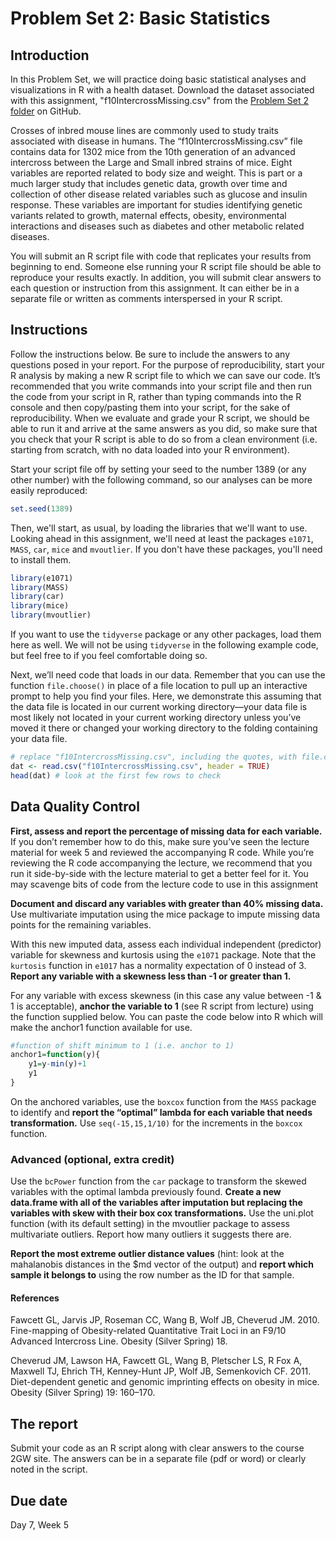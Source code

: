 # Problem Set 2: Basic Statistics

## Introduction

In this Problem Set, we will practice doing basic statistical analyses and visualizations in R with a health dataset. Download the dataset associated with this assignment, "f10IntercrossMissing.csv" from the [Problem Set 2 folder](https://github.com/gwcbi/ResearchAnalyticsLabs/blob/master/ProblemSets/PS2/f10IntercrossMissing.csv) on GitHub. 

Crosses of inbred mouse lines are commonly used to study traits associated with disease in humans. The “f10IntercrossMissing.csv” file contains data for 1302 mice from the 10th generation of an advanced intercross between the Large and Small inbred strains of mice. Eight variables are reported related to body size and weight. This is part or a much larger study that includes genetic data, growth over time and collection of other disease related variables such as glucose and insulin response. These variables are important for studies identifying genetic variants related to growth, maternal effects, obesity, environmental interactions and diseases such as diabetes and other metabolic related diseases.

You will submit an R script file with code that replicates your results from beginning to end. Someone else running your R script file should be able to reproduce your results exactly. In addition, you will submit clear answers to each question or instruction from this assignment.  It can either be in a separate file or written as comments interspersed in your R script.

## Instructions
Follow the instructions below. Be sure to include the answers to any questions posed in your report. For the purpose of reproducibility, start your R analysis by making a new R script file to which we can save our code. It’s recommended that you write commands into your script file and then run the code from your script in R, rather than typing commands into the R console and then copy/pasting them into your script, for the sake of reproducibility. When we evaluate and grade your R script, we should be able to run it and arrive at the same answers as you did, so make sure that you check that your R script is able to do so from a clean environment
(i.e. starting from scratch, with no data loaded into your R environment). 

Start your script file off by setting your seed to the number 1389 (or any other number) with the following command, so our analyses can be more easily reproduced: 

```r
set.seed(1389)
```
Then, we'll start, as usual, by loading the libraries that we'll want to use. Looking ahead in this assignment, we'll need at least the packages `e1071`, `MASS`, `car`, `mice` and `mvoutlier`. If you don't have these packages, you'll need to install them.

```r
library(e1071)
library(MASS)
library(car)
library(mice)
library(mvoutlier)
```
If you want to use the `tidyverse` package or any other packages, load them here as well. We will not be using `tidyverse` in the following example code, but feel free to if you feel comfortable doing so.

Next, we’ll need code that loads in our data. Remember that you can use the function `file.choose()` in place of a file location to pull up an interactive prompt to help you find your files. Here, we demonstrate this assuming that the data file is located in our current working directory—your data file is most likely not located in your current working directory unless you’ve moved it there or changed your working directory to the folding containing your data file.

```r
# replace "f10IntercrossMissing.csv", including the quotes, with file.choose() if desired.
dat <- read.csv("f10IntercrossMissing.csv", header = TRUE) 
head(dat) # look at the first few rows to check
```

## Data Quality Control

**First, assess and report the percentage of missing data for each variable.** If you don’t remember how to do this, make sure you’ve seen the lecture material for week 5 and reviewed the accompanying R code. While you’re reviewing the R code accompanying the lecture, we recommend that you run it side-by-side with the lecture material to get a better feel for it. You may scavenge bits of code from the lecture code to use in this assignment

**Document and discard any variables with greater than 40% missing data.** Use multivariate imputation using the mice package to impute missing data points for the remaining variables. 

With this new imputed data, assess each individual independent (predictor) variable for skewness and kurtosis using the `e1071` package. Note that the `kurtosis` function in `e1017` has a normality expectation of 0 instead of 3. **Report any variable with a skewness less than -1 or greater than 1.** 

For any variable with excess skewness (in this case any value between -1 & 1 is acceptable), **anchor the variable to 1** (see R script from lecture) using the function supplied below.  You can paste the code below into R which will make the anchor1 function available for use.

```r
#function of shift minimum to 1 (i.e. anchor to 1)
anchor1=function(y){
	y1=y-min(y)+1
	y1
}
```

On the anchored variables, use the `boxcox` function from the `MASS` package to identify and **report the “optimal” lambda for each variable that needs transformation.** Use `seq(-15,15,1/10)` for the increments in the `boxcox` function.

### Advanced (optional, extra credit)

Use the `bcPower` function from the `car` package to transform the skewed variables with the optimal lambda previously found. **Create a new data.frame with all of the variables after imputation but replacing the variables with skew with their box cox transformations.** Use the uni.plot function (with its default setting) in the mvoutlier package to assess multivariate outliers. Report how many outliers it suggests there are.

**Report the most extreme outlier distance values** (hint: look at the mahalanobis distances in the $md vector of the output) and **report which sample it belongs to** using the row number as the ID for that sample.


#### References

Fawcett GL, Jarvis JP, Roseman CC, Wang B, Wolf JB, Cheverud JM. 2010. Fine-mapping of Obesity-related Quantitative Trait Loci in an F9/10 Advanced Intercross Line. Obesity (Silver Spring) 18.

Cheverud JM, Lawson HA, Fawcett GL, Wang B, Pletscher LS, R Fox A, Maxwell TJ, Ehrich TH, Kenney-Hunt JP, Wolf JB, Semenkovich CF. 2011. Diet-dependent genetic and genomic imprinting effects on obesity in mice. Obesity (Silver Spring) 19: 160–170.


## The report

Submit your code as an R script along with clear answers to the course 2GW site. The answers can be in a separate file (pdf or word) or clearly noted in the script.

## Due date

Day 7, Week 5


